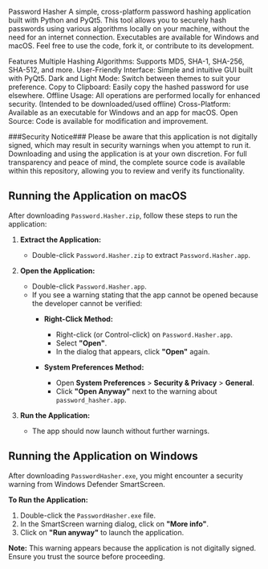 Password Hasher
A simple, cross-platform password hashing application built with Python and PyQt5. This tool allows you to securely hash passwords using various algorithms locally on your machine, without the need for an internet connection. Executables are available for Windows and macOS. Feel free to use the code, fork it, or contribute to its development.

Features
Multiple Hashing Algorithms: Supports MD5, SHA-1, SHA-256, SHA-512, and more.
User-Friendly Interface: Simple and intuitive GUI built with PyQt5.
Dark and Light Mode: Switch between themes to suit your preference.
Copy to Clipboard: Easily copy the hashed password for use elsewhere.
Offline Usage: All operations are performed locally for enhanced security. (Intended to be downloaded/used offline)
Cross-Platform: Available as an executable for Windows and an app for macOS.
Open Source: Code is available for modification and improvement.

###Security Notice###
Please be aware that this application is not digitally signed, which may result in security warnings when you attempt to run it. Downloading and using the application is at your own discretion. For full transparency and peace of mind, the complete source code is available within this repository, allowing you to review and verify its functionality.

## Running the Application on macOS

After downloading `Password.Hasher.zip`, follow these steps to run the application:

1. **Extract the Application:**
   - Double-click `Password.Hasher.zip` to extract `Password.Hasher.app`.

2. **Open the Application:**
   - Double-click `Password.Hasher.app`.
   - If you see a warning stating that the app cannot be opened because the developer cannot be verified:
     - **Right-Click Method:**
       - Right-click (or Control-click) on `Password.Hasher.app`.
       - Select **"Open"**.
       - In the dialog that appears, click **"Open"** again.
   
     - **System Preferences Method:**
       - Open **System Preferences** > **Security & Privacy** > **General**.
       - Click **"Open Anyway"** next to the warning about `password_hasher.app`.

3. **Run the Application:**
   - The app should now launch without further warnings.




## Running the Application on Windows

After downloading `PasswordHasher.exe`, you might encounter a security warning from Windows Defender SmartScreen.

**To Run the Application:**

1. Double-click the `PasswordHasher.exe` file.
2. In the SmartScreen warning dialog, click on **"More info"**.
3. Click on **"Run anyway"** to launch the application.

**Note:** This warning appears because the application is not digitally signed. Ensure you trust the source before proceeding.
